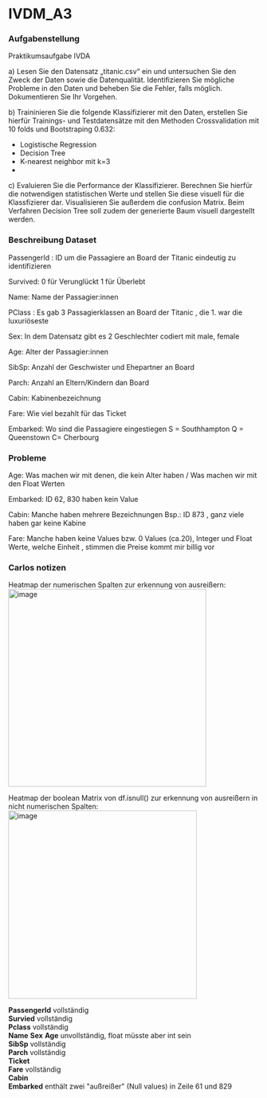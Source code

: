 # IVDM_A3

### Aufgabenstellung ###

Praktikumsaufgabe IVDA


a) Lesen Sie den Datensatz „titanic.csv“ ein und untersuchen Sie den Zweck der Daten sowie die
Datenqualität. Identifizieren Sie mögliche Probleme in den Daten und beheben Sie die Fehler, falls
möglich. Dokumentieren Sie Ihr Vorgehen.

b) Traininieren Sie die folgende Klassifizierer mit den Daten, erstellen Sie hierfür Trainings- und
Testdatensätze mit den Methoden Crossvalidation mit 10 folds und Bootstraping 0.632:
- Logistische Regression
- Decision Tree
- K-nearest neighbor mit k=3
- 
c) Evaluieren Sie die Performance der Klassifizierer. Berechnen Sie hierfür die notwendigen
statistischen Werte und stellen Sie diese visuell für die Klassfizierer dar. Visualisieren Sie außerdem
die confusion Matrix. Beim Verfahren Decision Tree soll zudem der generierte Baum visuell
dargestellt werden.

### Beschreibung Dataset ###

PassengerId : ID um die Passagiere an Board der Titanic eindeutig zu identifizieren

Survived: 0 für Verunglückt 1 für Überlebt

Name: Name der Passagier:innen

PClass : Es gab 3 Passagierklassen an Board der Titanic , die 1. war die luxuriöseste

Sex: In dem Datensatz gibt es 2 Geschlechter codiert mit male, female

Age: Alter der Passagier:innen

SibSp: Anzahl der Geschwister und Ehepartner an Board 

Parch: Anzahl an Eltern/Kindern dan Board

Cabin: Kabinenbezeichnung

Fare: Wie viel bezahlt für das Ticket

Embarked: Wo sind die Passagiere eingestiegen S = Southhampton Q = Queenstown C= Cherbourg





### Probleme ###

Age: Was machen wir mit denen, die kein Alter haben / Was machen wir mit den Float Werten

Embarked: ID 62, 830 haben kein Value

Cabin: Manche haben mehrere Bezeichnungen Bsp.: ID 873 , ganz viele haben gar keine Kabine

Fare: Manche haben keine Values bzw. 0 Values (ca.20), Integer und Float Werte, welche Einheit , stimmen die Preise kommt mir billig vor


### Carlos notizen ###

Heatmap der numerischen Spalten zur erkennung von ausreißern:  
<img width="397" alt="image" src="https://github.com/lynx5001/IVDM_A3/assets/105308348/fc945123-7951-4521-be1e-fe8fe6f9d955">

Heatmap der boolean Matrix von df.isnull() zur erkennung von ausreißern in nicht numerischen Spalten:  
<img width="378" alt="image" src="https://github.com/lynx5001/IVDM_A3/assets/105308348/8e53036d-857b-4295-9c09-314943317113">

**PassengerId** vollständig  
**Survied** vollständig  
**Pclass** vollständig  
**Name**
**Sex**
**Age** unvollständig, float müsste aber int sein  
**SibSp** vollständig  
**Parch** vollständig  
**Ticket**   
**Fare** vollständig  
**Cabin**   
**Embarked** enthält zwei "außreißer" (Null values) in Zeile 61 und 829


